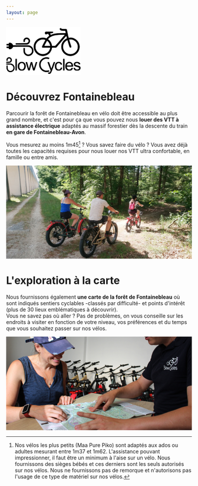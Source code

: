 ```yaml
---
layout: page
---
```


<img src="/assets/images/logo_full.svg" alt="logo Blow Cycles location velos" width="40%" class="image-center" style="min-width: 200px;"/>

# Découvrez Fontainebleau

Parcourir la forêt de Fontainebleau en vélo doit être accessible au plus grand nombre, et c'est pour ça que vous pouvez nous **louer des VTT à assistance électrique** adaptés au massif forestier dès la descente du train **en gare de Fontainebleau-Avon**.

Vous mesurez au moins 1m45[^1] ? Vous savez faire du vélo ? Vous avez déjà toutes les capacités requises pour nous louer nos VTT ultra confortable, en famille ou entre amis.

<img src="/assets/images/homepage/homepage_1.jpg" alt="velos electriques en famille dans la foret de Fontainebleau" class="image-center"/>

# L'exploration à la carte

Nous fournissons également **une carte de la forêt de Fontainebleau** où sont indiqués sentiers cyclables -classés par difficulté- et points d'intérêt (plus de 30 lieux emblématiques à découvrir). <br/>Vous ne savez pas où aller ? Pas de problèmes, on vous conseille sur les endroits à visiter en fonction de votre niveau, vos préférences et du temps que vous souhaitez passer sur nos vélos.

<img src="/assets/images/homepage/homepage_2.jpg" alt="choix du parcours vélo dans la foret de Fontainebleau" class="image-center"/>

[^1]: Nos vélos les plus petits (Maa Pure Piko) sont adaptés aux ados ou adultes mesurant entre 1m37 et 1m62. L'assistance pouvant impressionner, il faut être un minimum à l'aise sur un vélo. Nous fournissons des sièges bébés et ces derniers sont les seuls autorisés sur nos vélos. Nous ne fournissons pas de remorque et n'autorisons pas l'usage de ce type de matériel sur nos vélos. 
